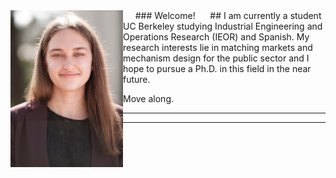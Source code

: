 


<img src="photo.jpeg" align = "left" alt="photo" width="180"/>
&nbsp;&nbsp;&nbsp;&nbsp; ### Welcome!
&nbsp;&nbsp;&nbsp;&nbsp; ## I am currently a student UC Berkeley studying Industrial Engineering and Operations Research (IEOR) and Spanish. My research interests lie in matching markets and mechanism design for the public sector and I hope to pursue a Ph.D. in this field in the near future. 



Move along.


---
---
